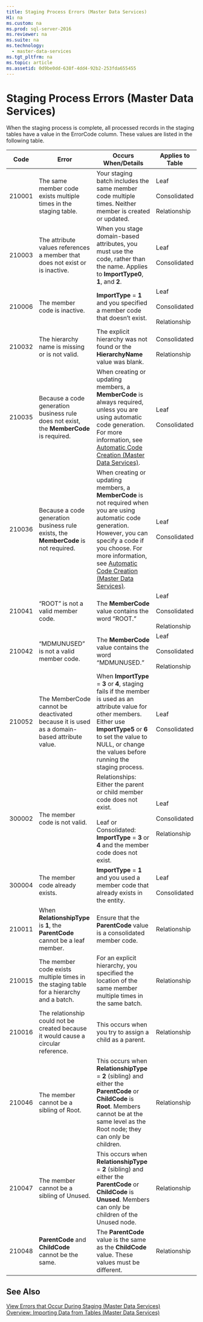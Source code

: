 ```yaml
---
title: Staging Process Errors (Master Data Services)
H1: na
ms.custom: na
ms.prod: sql-server-2016
ms.reviewer: na
ms.suite: na
ms.technology: 
  - master-data-services
ms.tgt_pltfrm: na
ms.topic: article
ms.assetid: 0d9be0dd-638f-4dd4-92b2-253fda655455
---
```

# Staging Process Errors (Master Data Services)
  When the staging process is complete, all processed records in the staging tables have a value in the ErrorCode column. These values are listed in the following table.  
  
|Code|Error|Occurs When/Details|Applies to Table|  
|----------|-----------|--------------------------|----------------------|  
|210001|The same member code exists multiple times in the staging table.|Your staging batch includes the same member code multiple times. Neither member is created or updated.|Leaf<br /><br /> Consolidated<br /><br /> Relationship|  
|210003|The attribute values references a member that does not exist or is inactive.|When you stage domain-based attributes, you must use the code, rather than the name. Applies to **ImportType0**, **1**, and **2**.|Leaf<br /><br /> Consolidated|  
|210006|The member code is inactive.|**ImportType** = **1** and you specified a member code that doesn’t exist.|Leaf<br /><br /> Consolidated<br /><br /> Relationship|  
|210032|The hierarchy name is missing or is not valid.|The explicit hierarchy was not found or the **HierarchyName** value was blank.|Consolidated<br /><br /> Relationship|  
|210035|Because a code generation business rule does not exist, the **MemberCode** is required.|When creating or updating members, a **MemberCode** is always required, unless you are using automatic code generation. For more information, see [Automatic Code Creation &#40;Master Data Services&#41;](../../Topics/TopicNameNotContainA/Automatic-Code-Creation--Master-Data-Services-.md).|Leaf<br /><br /> Consolidated|  
|210036|Because a code generation business rule exists, the **MemberCode** is not required.|When creating or updating members, a **MemberCode** is not required when you are using automatic code generation. However, you can specify a code if you choose. For more information, see [Automatic Code Creation &#40;Master Data Services&#41;](../../Topics/TopicNameNotContainA/Automatic-Code-Creation--Master-Data-Services-.md).|Leaf<br /><br /> Consolidated|  
|210041|“ROOT” is not a valid member code.|The **MemberCode** value contains the word “ROOT.”|Leaf<br /><br /> Consolidated<br /><br /> Relationship|  
|210042|“MDMUNUSED” is not a valid member code.|The **MemberCode** value contains the word “MDMUNUSED.”|Leaf<br /><br /> Consolidated<br /><br /> Relationship|  
|210052|The MemberCode cannot be deactivated because it is used as a domain-based attribute value.|When **ImportType** = **3** or **4**, staging fails if the member is used as an attribute value for other members. Either use **ImportType5** or **6** to set the value to NULL, or change the values before running the staging process.|Leaf<br /><br /> Consolidated|  
|300002|The member code is not valid.|Relationships: Either the parent or child member code does not exist.<br /><br /> Leaf or Consolidated: **ImportType** = **3** or **4** and the member code does not exist.|Leaf<br /><br /> Consolidated<br /><br /> Relationship|  
|300004|The member code already exists.|**ImportType** = **1** and you used a member code that already exists in the entity.|Leaf<br /><br /> Consolidated|  
|210011|When **RelationshipType** is **1**, the **ParentCode** cannot be a leaf member.|Ensure that the **ParentCode** value is a consolidated member code.|Relationship|  
|210015|The member code exists multiple times in the staging table for a hierarchy and a batch.|For an explicit hierarchy, you specified the location of the same member multiple times in the same batch.|Relationship|  
|210016|The relationship could not be created because it would cause a circular reference.|This occurs when you try to assign a child as a parent.|Relationship|  
|210046|The member cannot be a sibling of Root.|This occurs when **RelationshipType** = **2** (sibling) and either the **ParentCode** or **ChildCode** is **Root**. Members cannot be at the same level as the Root node; they can only be children.|Relationship|  
|210047|The member cannot be a sibling of Unused.|This occurs when **RelationshipType** = **2** (sibling) and either the **ParentCode** or **ChildCode** is **Unused**. Members can only be children of the Unused node.|Relationship|  
|210048|**ParentCode** and **ChildCode** cannot be the same.|The **ParentCode** value is the same as the **ChildCode** value. These values must be different.|Relationship|  
  
## See Also  
 [View Errors that Occur During Staging &#40;Master Data Services&#41;](../../Topics/TopicNameNotContainA/View-Errors-that-Occur-During-Staging--Master-Data-Services-.md)   
 [Overview: Importing Data from Tables &#40;Master Data Services&#41;](../Topic/Overview:%20Importing%20Data%20from%20Tables%20\(Master%20Data%20Services\).md)  
  
  